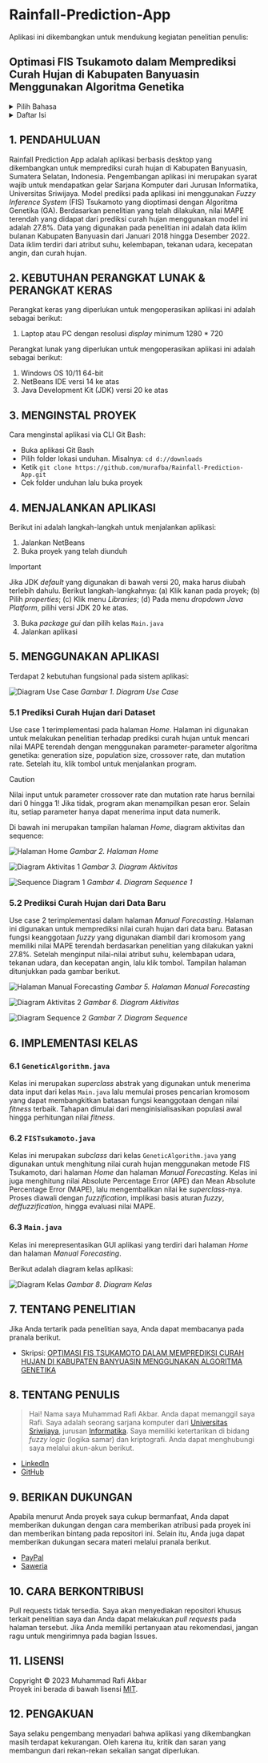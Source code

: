 # Rainfall-Prediction-App

Aplikasi ini dikembangkan untuk mendukung kegiatan penelitian penulis:
## Optimasi FIS Tsukamoto dalam Memprediksi Curah Hujan di Kabupaten Banyuasin Menggunakan Algoritma Genetika

<details>
  <summary>Pilih Bahasa</summary>
  <ul>
    <li>
      <a href="https://github.com/murafba/Rainfall-Prediction-App/blob/main/README-Indonesian.md">Bahasa Indonesia</a>
    </li>
    <li>
      <a href="https://github.com/murafba/Rainfall-Prediction-App/blob/main/README.md">English</a>
    </li>
  </ul>
</details>

<details>
  <summary>Daftar Isi</summary>
  <ul>
    <li>
      <a href="https://github.com/murafba/Rainfall-Prediction-App/blob/main/README-Indonesian.md#1-pendahuluan">1. PENDAHULUAN</a>
    </li>
    <li>
      <a href="https://github.com/murafba/Rainfall-Prediction-App/blob/main/README-Indonesian.md#2-kebutuhan-perangkat-lunak--perangkat-keras">2. KEBUTUHAN PERANGKAT LUNAK & PERANGKAT KERAS</a>
    </li>
    <li>
      <a href="https://github.com/murafba/Rainfall-Prediction-App/blob/main/README-Indonesian.md#3-menginstal-proyek">3. MENGINSTAL PROYEK</a>
    </li>
    <li>
      <a href="https://github.com/murafba/Rainfall-Prediction-App/blob/main/README-Indonesian.md#4-menjalankan-aplikasi">4. MENJALANKAN APLIKASI</a>
    </li>
    <li>
      <a href="https://github.com/murafba/Rainfall-Prediction-App/blob/main/README-Indonesian.md#5-menggunakan-aplikasi">5. MENGGUNAKAN APLIKASI</a>
      <ul>
        <li><a href="https://github.com/murafba/Rainfall-Prediction-App/blob/main/README-Indonesian.md#51-prediksi-curah-hujan-dari-dataset">5.1 Prediksi Curah Hujan dari Dataset</a></li>
        <li><a href="https://github.com/murafba/Rainfall-Prediction-App/blob/main/README-Indonesian.md#52-prediksi-curah-hujan-dari-data-baru">5.2 Prediksi Curah Hujan dari Data Baru</a></li>
      </ul>
    </li>
    <li>
      <a href="https://github.com/murafba/Rainfall-Prediction-App/blob/main/README-Indonesian.md#6-implementasi-kelas">6. IMPLEMENTASI KELAS</a>
      <ul>
        <li><a href="https://github.com/murafba/Rainfall-Prediction-App/blob/main/README-Indonesian.md#61-geneticalgorithmjava">6.1 GeneticAlgorithm.java</a></li>
        <li><a href="https://github.com/murafba/Rainfall-Prediction-App/blob/main/README-Indonesian.md#62-fistsukamotojava">6.2 FISTsukamoto.java</a></li>
        <li><a href="https://github.com/murafba/Rainfall-Prediction-App/blob/main/README-Indonesian.md#63-mainjava">6.3 Main.java</a></li>
      </ul>
    </li>
    <li>
      <a href="https://github.com/murafba/Rainfall-Prediction-App/blob/main/README-Indonesian.md#7-tentang-penelitian">7. TENTANG PENELITIAN</a>
    </li>
    <li>
      <a href="https://github.com/murafba/Rainfall-Prediction-App/blob/main/README-Indonesian.md#8-tentang-penulis">8. TENTANG PENULIS</a>
    </li>
    <li>
      <a href="https://github.com/murafba/Rainfall-Prediction-App/blob/main/README-Indonesian.md#9-berikan-dukungan">9. BERIKAN DUKUNGAN</a>
    </li>
    <li>
      <a href="https://github.com/murafba/Rainfall-Prediction-App/blob/main/README-Indonesian.md#10-cara-berkontribusi">10. CARA BERKONTRIBUSI</a>
    </li>
    <li>
      <a href="https://github.com/murafba/Rainfall-Prediction-App/blob/main/README-Indonesian.md#11-lisensi">11. LISENSI</a>
    </li>
    <li>
      <a href="https://github.com/murafba/Rainfall-Prediction-App/blob/main/README-Indonesian.md#12-pengakuan">12. PENGAKUAN</a>
    </li>
  </ul>
</details>


## 1. PENDAHULUAN
Rainfall Prediction App adalah aplikasi berbasis desktop yang dikembangkan untuk memprediksi curah hujan di Kabupaten Banyuasin, Sumatera Selatan, Indonesia. Pengembangan aplikasi ini merupakan syarat wajib untuk mendapatkan gelar Sarjana Komputer dari Jurusan Informatika, Universitas Sriwijaya. Model prediksi pada aplikasi ini menggunakan *Fuzzy Inference System* (FIS) Tsukamoto yang dioptimasi dengan Algoritma Genetika (GA). Berdasarkan penelitian yang telah dilakukan, nilai MAPE terendah yang didapat dari prediksi curah hujan menggunakan model ini adalah 27.8%. Data yang digunakan pada penelitian ini adalah data iklim bulanan Kabupaten Banyuasin dari Januari 2018 hingga Desember 2022. Data iklim terdiri dari atribut suhu, kelembapan, tekanan udara, kecepatan angin, dan curah hujan.


## 2. KEBUTUHAN PERANGKAT LUNAK & PERANGKAT KERAS
Perangkat keras yang diperlukan untuk mengoperasikan aplikasi ini adalah sebagai berikut:
1. Laptop atau PC dengan resolusi *display* minimum 1280 * 720

Perangkat lunak yang diperlukan untuk mengoperasikan aplikasi ini adalah sebagai berikut:
1. Windows OS 10/11 64-bit
2. NetBeans IDE versi 14 ke atas
3. Java Development Kit (JDK) versi 20 ke atas


## 3. MENGINSTAL PROYEK
Cara menginstal aplikasi via CLI Git Bash:
+ Buka aplikasi Git Bash
+ Pilih folder lokasi unduhan. Misalnya: `cd d://downloads`
+ Ketik `git clone https://github.com/murafba/Rainfall-Prediction-App.git`
+ Cek folder unduhan lalu buka proyek


## 4. MENJALANKAN APLIKASI
Berikut ini adalah langkah-langkah untuk menjalankan aplikasi:
1. Jalankan NetBeans
2. Buka proyek yang telah diunduh
> [!IMPORTANT]
> Jika JDK *default* yang digunakan di bawah versi 20, maka harus diubah terlebih dahulu. Berikut langkah-langkahnya:
> (a) Klik kanan pada proyek;
> (b) Pilih *properties*;
> (c) Klik menu *Libraries*;
> (d) Pada menu *dropdown* *Java Platform*, pilihi versi JDK 20 ke atas.
3. Buka *package* *gui* dan pilih kelas `Main.java`
4. Jalankan aplikasi


## 5. MENGGUNAKAN APLIKASI
Terdapat 2 kebutuhan fungsional pada sistem aplikasi:

![Diagram Use Case](https://github.com/murafba/Rainfall-Prediction-App/blob/main/src/gui/Use%20Case%20Diagram%20-%20Bahasa.drawio.png?raw=true "Usecase Diagram")
*Gambar 1. Diagram Use Case*

### 5.1 Prediksi Curah Hujan dari Dataset
Use case 1 terimplementasi pada halaman *Home*. Halaman ini digunakan untuk melakukan penelitian terhadap prediksi curah hujan untuk mencari nilai MAPE terendah dengan menggunakan parameter-parameter algoritma genetika: generation size, population size, crossover rate, dan mutation rate. Setelah itu, klik tombol untuk menjalankan program.

> [!CAUTION]
> Nilai input untuk parameter crossover rate dan mutation rate harus bernilai dari 0 hingga 1! Jika tidak, program akan menampilkan pesan eror. Selain itu, setiap parameter hanya dapat menerima input data numerik.

Di bawah ini merupakan tampilan halaman *Home*, diagram aktivitas dan sequence:

![Halaman Home](https://github.com/murafba/Rainfall-Prediction-App/blob/main/src/gui/Screenshot%202023-12-28%20224822.png?raw=true "Halaman Home")
*Gambar 2. Halaman Home*

![Diagram Aktivitas 1](https://github.com/murafba/Rainfall-Prediction-App/blob/main/src/gui/Activity%20Diagram%201%20-%20Indonesia.drawio.png?raw=true "Diagram Aktivitas 1")
*Gambar 3. Diagram Aktivitas*

![Sequence Diagram 1](https://github.com/murafba/Rainfall-Prediction-App/blob/main/src/gui/Diagram%20Sequence%20Prediksi%20Curah%20hujan%20dari%20Data%20Set.drawio.png?raw=true "Diagram Sequence 1")
*Gambar 4. Diagram Sequence 1*

### 5.2 Prediksi Curah Hujan dari Data Baru
Use case 2 terimplementasi dalam halaman *Manual Forecasting*. Halaman ini digunakan untuk memprediksi nilai curah hujan dari data baru. Batasan fungsi keanggotaan *fuzzy* yang digunakan diambil dari kromosom yang memiliki nilai MAPE terendah berdasarkan penelitian yang dilakukan yakni 27.8%. Setelah menginput nilai-nilai atribut suhu, kelembapan udara, tekanan udara, dan kecepatan angin, lalu klik tombol. Tampilan halaman ditunjukkan pada gambar berikut.

![Halaman Manual Forecasting](https://github.com/murafba/Rainfall-Prediction-App/blob/main/src/gui/Screenshot%202023-12-29%20232823.png?raw=true "Halaman Manual Forecasting")
*Gambar 5. Halaman Manual Forecasting*

![Diagram Aktivitas 2](https://github.com/murafba/Rainfall-Prediction-App/blob/main/src/gui/Activity%20Diagram%202%20-%20Indonesia.drawio.png?raw=true "Diagram Aktivitas 2")
*Gambar 6. Diagram Aktivitas*

![Diagram Sequence 2](https://github.com/murafba/Rainfall-Prediction-App/blob/main/src/gui/Diagram%20Sequence%20Prediksi%20Curah%20hujan%20dari%20Data%20Baru.drawio.png?raw=true "Sequence Diagram 2")
*Gambar 7. Diagram Sequence*


## 6. IMPLEMENTASI KELAS

### 6.1 `GeneticAlgorithm.java`
Kelas ini merupakan *superclass* abstrak yang digunakan untuk menerima data input dari kelas `Main.java` lalu memulai proses pencarian kromosom yang dapat membangkitkan batasan fungsi keanggotaan dengan nilai *fitness* terbaik. Tahapan dimulai dari menginisialisasikan populasi awal hingga perhitungan nilai *fitness*.

### 6.2 `FISTsukamoto.java`
Kelas ini merupakan *subclass* dari kelas `GeneticAlgorithm.java` yang digunakan untuk menghitung nilai curah hujan menggunakan metode FIS Tsukamoto, dari halaman *Home* dan halaman *Manual Forecasting*. Kelas ini juga menghitung nilai Absolute Percentage Error (APE) dan Mean Absolute Percentage Error (MAPE), lalu mengembalikan nilai ke *superclass*-nya. Proses diawali dengan *fuzzification*, implikasi basis aturan *fuzzy*, *deffuzzification*, hingga evaluasi nilai MAPE.

### 6.3 `Main.java`
Kelas ini merepresentasikan GUI aplikasi yang terdiri dari halaman *Home* dan halaman *Manual Forecasting*.

Berikut adalah diagram kelas aplikasi:

![Diagram Kelas](https://github.com/murafba/Rainfall-Prediction-App/blob/main/src/gui/Diagram%20Kelas.drawio.png?raw=true "Diagram Kelas")
*Gambar 8. Diagram Kelas*


## 7. TENTANG PENELITIAN
Jika Anda tertarik pada penelitian saya, Anda dapat membacanya pada pranala berikut.
- Skripsi: [OPTIMASI FIS TSUKAMOTO DALAM MEMPREDIKSI CURAH HUJAN DI KABUPATEN BANYUASIN MENGGUNAKAN ALGORITMA GENETIKA](http://repository.unsri.ac.id/137165/)


## 8. TENTANG PENULIS
> Hai! Nama saya Muhammad Rafi Akbar. Anda dapat memanggil saya Rafi. Saya adalah seorang sarjana komputer dari [Universitas Sriwijaya](https://unsri.ac.id), jurusan [Informatika](https://if.ilkom.unsri.ac.id). Saya memiliki ketertarikan di bidang *fuzzy logic* (logika samar) dan kriptografi. Anda dapat menghubungi saya melalui akun-akun berikut.
- [LinkedIn](https://linkedin.com/in/murafba)
- [GitHub](https://github.com/murafba)


## 9. BERIKAN DUKUNGAN
Apabila menurut Anda proyek saya cukup bermanfaat, Anda dapat memberikan dukungan dengan cara memberikan atribusi pada proyek ini dan memberikan bintang pada repositori ini. Selain itu, Anda juga dapat memberikan dukungan secara materi melalui pranala berikut.
- [PayPal](https://paypal.me/murafba)
- [Saweria](https://saweria.co/murafba)


## 10. CARA BERKONTRIBUSI
Pull requests tidak tersedia. Saya akan menyediakan repositori khusus terkait penelitian saya dan Anda dapat melakukan *pull requests* pada halaman tersebut. Jika Anda memiliki pertanyaan atau rekomendasi, jangan ragu untuk mengirimnya pada bagian Issues.


## 11. LISENSI
Copyright &copy; 2023 Muhammad Rafi Akbar <br>
Proyek ini berada di bawah lisensi [MIT](https://github.com/murafba/Rainfall-Prediction-App/blob/main/LICENSE).


## 12. PENGAKUAN
Saya selaku pengembang menyadari bahwa aplikasi yang dikembangkan masih terdapat kekurangan. Oleh karena itu, kritik dan saran yang membangun dari rekan-rekan sekalian sangat diperlukan.

